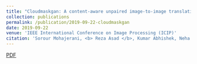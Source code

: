 ```yaml
---
title: "Cloudmaskgan: A content-aware unpaired image-to-image translation algorithm for remote sensing imagery"
collection: publications
permalink: /publication/2019-09-22-cloudmaskgan
date: 2019-09-22
venue: 'IEEE International Conference on Image Processing (ICIP)'
citation: 'Sorour Mohajerani, <b> Reza Asad </b>, Kumar Abhishek, Neha Sharma, Alysha van Duynhoven, Parvaneh Saeedi. <i>IEEE International Conference on Image Processing (ICIP) 2019</i>.'
---
```

[PDF](https://www.researchgate.net/profile/Sorour_Mohajerani/publication/335539139_Cloudmaskgan_A_Content-Aware_Unpaired_Image-To-Image_Translation_Algorithm_for_Remote_Sensing_Imagery/links/5ea222fe458515ec3a02d98d/Cloudmaskgan-A-Content-Aware-Unpaired-Image-To-Image-Translation-Algorithm-for-Remote-Sensing-Imagery.pdf)
